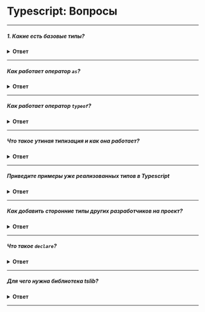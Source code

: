 # Typescript: Вопросы

---

##### 1. Какие есть базовые типы?

<details><summary><b>Ответ</b></summary>
<p>

Базовые типы:
* Boolean
* Number
* BigInt
* String
* Symbol
* Array
* Tuple
* Enum
* Unknown
* Any
* Void
* Null
* Undefined
* Never
* Object

```typescript
let bool: boolean = false
let num: number = 25
let big: bigint = 100n
let str: string = 'hello'
let list: number[] = [1, 2, 3]
let tuple: [string, number]: ['Cassie', 23]
```

</p>
</details>

---

##### Как работает оператор `as`?

<details><summary><b>Ответ</b></summary>
<p>

`as` — assertion operator (утверждение типов), явно указывает, какой тип ожидаем получить.

```typescript
const elem = document.getElementById('root') as HTMLElement
```

</p>
</details>

---

##### Как работает оператор `typeof`?

<details><summary><b>Ответ</b></summary>
<p>

Оператор `typeof` захватывает тип следующего за ним идентификатора.

```typescript
let rectangle1 = {
  width: 100,
  height: 50,
  colors: ['black', 'grey'],
  info: {
    created: new Date()
  }
}

let rectangle2: typeof rectangle1

/**
  Теперь rectangle2 будет иметь тип:
  {
    width: number,
    height: number,
    colors: string[],
    info: {
      created: Date
    }
  }
*/ 
```

</p>
</details>

---

##### Что такое утиная типизация и как она работает?

<details><summary><b>Ответ</b></summary>
<p>

**Утиная типизация** — объявление переменных без указания типов,
при этом Typescript автоматически проставит тип, основываясь на присваиваемом значении.

```typescript
let name = 'Liu Kang'

// Объявлению переменной name будет автоматически присвоен тип string
let name: string = 'Liu Kang'
``` 

В примере ниже `fighters` будет иметь два обязательных поля: `name` и `age`
```typescript
let fighters = {
  name: 'Sonya',
  age: 47
}
```

</p>
</details>

---

##### Приведите примеры уже реализованных типов в Typescript

<details><summary><b>Ответ</b></summary>
<p>

Реализованные типы:
* `Partial<T>` — делает все свойства в типе `T` опциональными
* `Readonly<T>` — делает все свойства в типе `T` `readonly`
* `Pick<T, K extends keyof T>` — выбирает из типа `T` указанные свойства `K`
* `Record<K extends string, T>` — переданным свойствам `K` будет присвоен тип `T`

##### Пример `Pick`
```typescript
interface Human {
  id?: number;
  login: string;
  age: number;
  weight: number;
}

type User = Pick<Human, 'id' | 'name'>

// эквивалентно
type User = {
  id? = number;
  name: string
}
```

##### Пример `Record`
```typescript
type ThreeDogProps = Record<'prop1' | 'prop2' | 'prop3', Dog>

// эквивалентно
type ThreeDogProps = {
  prop1: Dog;
  prop2: Dog;
  prop3: Dog
}
```

</p>
</details>

---

##### Как добавить сторонние типы других разработчиков на проект?

<details><summary><b>Ответ</b></summary>
<p>

Типы сторонних разработчиков можно найти здесь:

[https://www.typescriptlang.org/dt/search](https://www.typescriptlang.org/dt/search)

Установить пакет с типами можно так:

`npm add @types/react`

</p>
</details>

---

##### Что такое `declare`?

<details><summary><b>Ответ</b></summary>
<p>

Ключевое слово `declare` используется для объявления типа функции или переменной.

```typescript
// Объявление JQuery
declare function $(selector: string): any

// Объявление стороннего API у которого разработчики еще не написали типы
declare const vkAPI: any
``` 

</p>
</details>

---

##### Для чего нужна библиотека **tslib**?

<details><summary><b>Ответ</b></summary>
<p>

В некоторых случаях компилятор Typescript вставляет вспомогательные функции в сгенерированный Javascript код.
Эти функции эмулируют особенности языка, которые еще не поддерживаются браузерами нативно.

Проблема в том, что вспомогательные функции вставляются в скомпилированный результат для каждого файла, в котором
используются. Это приводит к огромному количеству повторяющегося кода и росту размера бандла.

**tslib**, с установленным флагом `--importHelpers`, решает эту проблему. Теперь все вспомогательные функции
будут браться из библиотеки tslib, а не генерироваться в каждом скомпилированном файле.

[TypeScript: Библиотека tslib](https://habr.com/ru/post/343818/)

</p>
</details>

---
